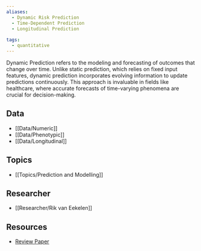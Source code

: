 ```yaml
---
aliases:
  - Dynamic Risk Prediction
  - Time-Dependent Prediction
  - Longitudinal Prediction
 
tags:
  - quantitative 
---
```


Dynamic Prediction refers to the modeling and forecasting of outcomes that change over time. Unlike static prediction, which relies on fixed input features, dynamic prediction incorporates evolving information to update predictions continuously. This approach is invaluable in fields like healthcare, where accurate forecasts of time-varying phenomena are crucial for decision-making.

## Data

 - [[Data/Numeric]]
 - [[Data/Phenotypic]]
 - [[Data/Longitudinal]]

## Topics

  - [[Topics/Prediction and Modelling]]

## Researcher

  - [[Researcher/Rik van Eekelen]]

## Resources

  - [Review Paper](https://pubmed.ncbi.nlm.nih.gov/22828382/)
